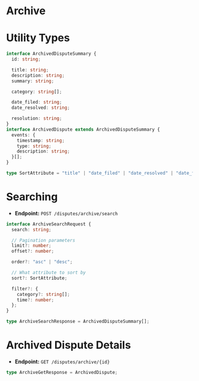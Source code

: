 # Archive

# Utility Types

```ts
interface ArchivedDisputeSummary {
  id: string;

  title: string;
  description: string;
  summary: string;

  category: string[];

  date_filed: string;
  date_resolved: string;

  resolution: string;
}
interface ArchivedDispute extends ArchivedDisputeSummary {
  events: {
    timestamp: string;
    type: string;
    description: string;
  }[];
}

type SortAttribute = "title" | "date_filed" | "date_resolved" | "date_filed" | "time_taken";
```

# Searching

- **Endpoint:** `POST /disputes/archive/search`

```ts
interface ArchiveSearchRequest {
  search: string;

  // Pagination parameters
  limit?: number;
  offset?: number;

  order?: "asc" | "desc";

  // What attribute to sort by
  sort?: SortAttribute;

  filter?: {
    category?: string[];
    time?: number;
  };
}
```

```ts
type ArchiveSearchResponse = ArchivedDisputeSummary[];
```

# Archived Dispute Details

- **Endpoint:** `GET /disputes/archive/{id}`

```ts
type ArchiveGetResponse = ArchivedDispute;
```
